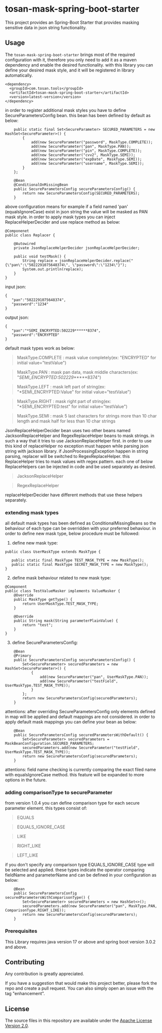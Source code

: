 # tosan-mask-spring-boot-starter

This project provides an Spring-Boot Starter that provides masking sensitive data in json string functionality.

## Usage

The `tosan-mask-spring-boot-starter` brings most of the required configuration with it, therefore you only need to add
it as a maven dependency and enable the desired functionality. with this library you can define your desired mask style,
and it will be registered in library automatically.

```
<dependency>
  <groupId>com.tosan.tools</groupId>
  <artifactId>tosan-mask-spring-boot-starter</artifactId>
  <version>latest-version</version>
</dependency>
```

in order to register additional mask styles you have to define SecureParametersConfig bean. this bean has been defined
by default as below:

```
    public static final Set<SecureParameter> SECURED_PARAMETERS = new HashSet<SecureParameter>() {
        {
            add(new SecureParameter("password", MaskType.COMPLETE));
            add(new SecureParameter("pan", MaskType.PAN));
            add(new SecureParameter("pin", MaskType.COMPLETE));
            add(new SecureParameter("cvv2", MaskType.SEMI));
            add(new SecureParameter("expDate", MaskType.SEMI));
            add(new SecureParameter("username", MaskType.SEMI));
        }
    };

    @Bean
    @ConditionalOnMissingBean
    public SecureParametersConfig secureParametersConfig() {
        return new SecureParametersConfig(SECURED_PARAMETERS);
    }

```

above configuration means for example if a field named 'pan' (equalsIgnoreCase) exist in json string the value will be masked as PAN mask
style. in order to apply mask types you can inject ReplaceHelperDecider and use replace method as below:

```
@Componenet
public class Replacer {

    @Autowired
    private JsonReplaceHelperDecider jsonReplaceHelperDecider;

    public void testMask() {
        String replace = jsonReplaceHelperDecider.replace("{\"pan\":\"5022291075648374\", \"password\":\"1234\"}");
        System.out.println(replace);
    }
}
```

input json:

```
{
   "pan":"5022291075648374",
   "password":"1234"
}
```

output json:

```
{
   "pan":"*SEMI_ENCRYPTED:502229******8374",
   "password":"ENCRYPTED"
}
```

default mask types work as below:
> MaskType.COMPLETE : mask value completely(ex: "ENCRYPTED" for initial value="testValue")

> MaskType.PAN : mask pan data, mask middle characters(ex: "*SEMI_ENCRYPTED:502229******8374")

> MaskType.LEFT : mask left part of string(ex: "*SEMI_ENCRYPTED:Value" for initial value="testValue")

> MaskType.RIGHT : mask right part of string(ex: "*SEMI_ENCRYPTED:test" for initial value="testValue")

> MaskType.SEMI : mask 5 last characters for strings more than 10 char length and mask half for less than 10 char strings

JsonReplaceHelperDecider bean uses two other beans named JacksonReplaceHelper and RegexReplaceHelper beans to mask
strings. in such a way that it tries to use JacksonReplaceHelper first. in order to use this kind of replaceHelper no
exception must happen while parsing json string with jackson library. if JsonProcessingException happen in string
parsing, replacer will be switched to RegexReplaceHelper. this ReplaceHelper tries to mask values with regex pattern.
each one of below ReplaceHelpers can be injected in code and be used separately as desired. 

> JacksonReplaceHelper

> RegexReplaceHelper

replaceHelperDecider have different methods that use these helpers separately.

### extending mask types

all default mask types has been defined as ConditionalMissingBeans so the behaviour of each type can be overridden with
your preferred behaviour. in order to define new mask type, below procedure must be followed:

1. define new mask type:

```
public class UserMaskType extends MaskType {

   public static final MaskType TEST_MASK_TYPE = new MaskType();
   public static final MaskType SECRET_MASK_TYPE = new MaskType();
}
```

2. define mask behaviour related to new mask type:

```
@Component
public class TestValueMasker implements ValueMasker {
    @Override
    public MaskType getType() {
        return UserMaskType.TEST_MASK_TYPE;
    }

    @Override
    public String mask(String parameterPlainValue) {
        return "test";
    }
}
```

3. define SecureParametersConfig:

```
    @Bean
    @Primary
    public SecureParametersConfig secureParametersConfig() {
        Set<SecureParameter> securedParameters = new HashSet<SecureParameter>() {
            {
                add(new SecureParameter("pan", UserMaskType.PAN));
                add(new SecureParameter("testField", UserMaskType.TEST_MASK_TYPE));
            }
        };
        return new SecureParametersConfig(securedParameters);
    }
```

attentions: after overriding SecureParametersConfig only elements defined in map will be applied 
and default mappings are not considered. in order to apply default mask mappings you can define 
your bean as below:

```
    @Bean
    public SecureParametersConfig securedParametersWithDefault() {
        Set<SecureParameter> securedParameters = MaskBeanConfiguration.SECURED_PARAMETERS;
        securedParameters.add(new SecureParameter("testField", UserMaskType.TEST_MASK_TYPE));
        return new SecureParametersConfig(securedParameters);
    }
```

attentions: field name checking is currently comparing the exact filed name with equalsIgnoreCase method. 
this feature will be expanded to more options in the future.

### adding comparisonType to secureParameter
from version 1.0.4 you can define comparison type for each secure parameter element. this types consist of:

> EQUALS

> EQUALS_IGNORE_CASE

> LIKE

> RIGHT_LIKE

> LEFT_LIKE

if you don't specify any comparison type EQUALS_IGNORE_CASE type will be selected and applied. these types
indicate the operator comparing fieldName and parameterName and can be defined in your configuration as below:

```
    @Bean
    public SecureParametersConfig securedParametersWithComparisonType() {
        Set<SecureParameter> securedParameters = new HashSet<>();
        securedParameters.add(new SecureParameter("pan", MaskType.PAN, ComparisonType.RIGHT_LIKE));
        return new SecureParametersConfig(securedParameters);
    }

```

### Prerequisites
This Library requires java version 17 or above and spring boot version 3.0.2 and above.

## Contributing
Any contribution is greatly appreciated.

If you have a suggestion that would make this project better, please fork the repo and create a pull request.
You can also simply open an issue with the tag "enhancement".

## License
The source files in this repository are available under the [Apache License Version 2.0](./LICENSE.txt).
